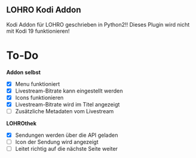 ## LOHRO Kodi Addon

Kodi Addon für LOHRO geschrieben in Python2!! Dieses Plugin wird nicht mit Kodi 19 funktionieren!

# To-Do
**Addon selbst**
- [X] Menu funktioniert
- [X] Livestream-Bitrate kann eingestellt werden
- [X] Icons funktionieren
- [X] Livestream-Bitrate wird im Titel angezeigt
- [ ] Zusätzliche Metadaten vom Livestream

**LOHROthek**
- [X] Sendungen werden über die API geladen
- [ ] Icon der Sendung wird angezeigt
- [ ] Leitet richtig auf die nächste Seite weiter
